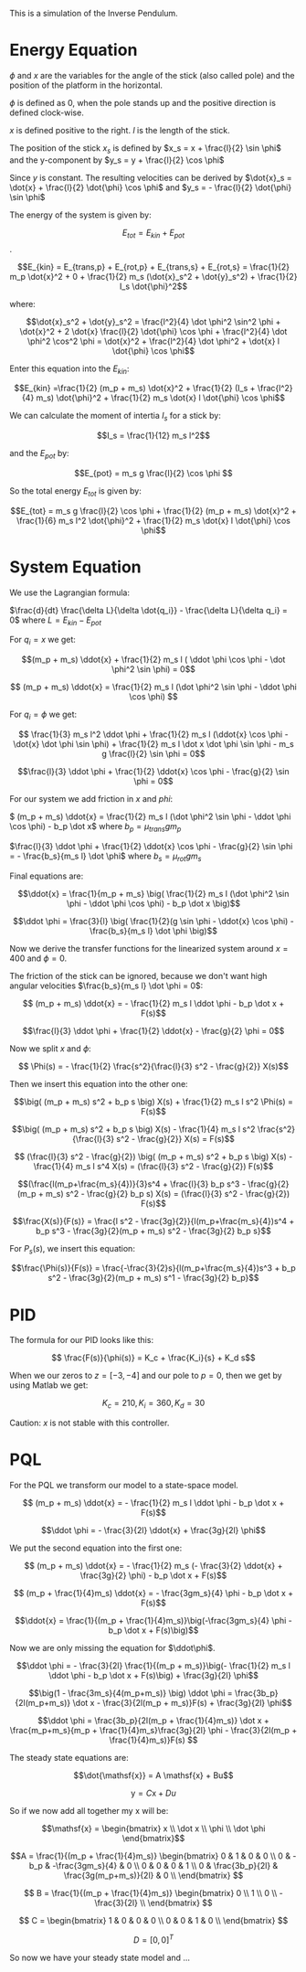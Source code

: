 This is a simulation of the Inverse Pendulum.

# Energy Equation

$`\phi`$ and $`x`$ are the variables for the angle of the stick (also called pole) and the position of the platform in the horizontal.

$`\phi`$ is defined as 0, when the pole stands up and the positive direction is defined clock-wise.

$`x`$ is defined positive to the right. $`l`$ is the length of the stick.

The position of the stick $`x_s`$ is defined by $`x_s = x +  \frac{l}{2} \sin \phi`$ and the y-component by $`y_s = y + \frac{l}{2} \cos \phi`$

Since $`y`$ is constant. The resulting velocities can be derived by $`\dot{x}_s = \dot{x} + \frac{l}{2} \dot{\phi} \cos \phi`$ 
and $`y_s = - \frac{l}{2} \dot{\phi} \sin \phi`$

The energy of the system is given by:

$$E_{tot} = E_{kin} + E_{pot}$$.

$$E_{kin} = E_{trans,p} + E_{rot,p} + E_{trans,s} + E_{rot,s} = \frac{1}{2} m_p \dot{x}^2 + 0 + \frac{1}{2} m_s (\dot{x}_s^2 + \dot{y}_s^2) + \frac{1}{2} I_s \dot{\phi}^2$$

where:

$$\dot{x}_s^2 + \dot{y}_s^2 = \frac{l^2}{4} \dot \phi^2 \sin^2 \phi + \dot{x}^2 + 2 \dot{x} \frac{l}{2} \dot{\phi} \cos \phi + \frac{l^2}{4} \dot \phi^2 \cos^2 \phi 
= \dot{x}^2 + \frac{l^2}{4} \dot \phi^2 + \dot{x} l \dot{\phi} \cos \phi$$

Enter this equation into the $`E_{kin}`$:

$$E_{kin} =\frac{1}{2} (m_p + m_s) \dot{x}^2 + \frac{1}{2} (I_s + \frac{l^2}{4} m_s) \dot{\phi}^2 + \frac{1}{2} m_s \dot{x} l \dot{\phi} \cos \phi$$

We can calculate the moment of intertia $`I_s`$ for a stick by:

$$I_s = \frac{1}{12} m_s l^2$$

and the $`E_{pot}`$ by:

$$E_{pot} = m_s g \frac{l}{2} \cos \phi $$

So the total energy $`E_{tot}`$ is given by:

$$E_{tot} = m_s g \frac{l}{2} \cos \phi + \frac{1}{2} (m_p + m_s) \dot{x}^2 + \frac{1}{6} m_s l^2 \dot{\phi}^2 + \frac{1}{2} m_s \dot{x} l \dot{\phi} \cos \phi$$

# System Equation

We use the Lagrangian formula:

$`\frac{d}{dt} \frac{\delta L}{\delta \dot{q_i}} - \frac{\delta L}{\delta q_i} = 0`$ where $`L = E_{kin} - E_{pot}`$

For $`q_i = x`$ we get:

$$(m_p + m_s) \ddot{x} + \frac{1}{2} m_s l ( \ddot \phi \cos \phi - \dot \phi^2 \sin \phi) = 0$$

$$ (m_p + m_s) \ddot{x} = \frac{1}{2} m_s l (\dot \phi^2 \sin \phi - \ddot \phi \cos \phi) $$

For $`q_i = \phi`$ we get:

$$ \frac{1}{3} m_s l^2 \ddot \phi + \frac{1}{2} m_s l (\ddot{x} \cos \phi - \dot{x} \dot \phi \sin \phi) + \frac{1}{2} m_s l \dot x \dot \phi \sin \phi - m_s g \frac{l}{2} \sin \phi = 0$$

$$\frac{l}{3} \ddot \phi + \frac{1}{2} \ddot{x} \cos \phi - \frac{g}{2} \sin \phi = 0$$

For our system we add friction in $`x`$ and $`phi`$:

$` (m_p + m_s) \ddot{x} = \frac{1}{2} m_s l (\dot \phi^2 \sin \phi - \ddot \phi \cos \phi) - b_p \dot x`$ where $`b_p = \mu_{trans} g m_p`$

$`\frac{l}{3} \ddot \phi + \frac{1}{2} \ddot{x} \cos \phi - \frac{g}{2} \sin \phi = - \frac{b_s}{m_s l} \dot \phi`$ where $`b_s = \mu_{rot} g m_s`$

Final equations are:

$$\ddot{x} = \frac{1}{m_p + m_s} \big( \frac{1}{2} m_s l (\dot \phi^2 \sin \phi - \ddot \phi \cos \phi) - b_p \dot x \big)$$

$$\ddot \phi = \frac{3}{l} \big( \frac{1}{2}(g \sin \phi -  \ddot{x} \cos \phi)  - \frac{b_s}{m_s l} \dot \phi \big)$$

Now we derive the transfer functions for the linearized system around $`x = 400`$ and $`\phi = 0`$. 

The friction of the stick can be ignored, because we don't want high angular velocities $`\frac{b_s}{m_s l} \dot \phi = 0`$:

$$ (m_p + m_s) \ddot{x} = - \frac{1}{2} m_s l \ddot \phi - b_p \dot x + F(s)$$

$$\frac{l}{3} \ddot \phi + \frac{1}{2} \ddot{x} - \frac{g}{2} \phi = 0$$

Now we split $`x`$ and $`\phi`$:

$$ \Phi(s) = - \frac{1}{2} \frac{s^2}{\frac{l}{3} s^2 - \frac{g}{2}} X(s)$$

Then we insert this equation into the other one:

$$\big( (m_p + m_s) s^2 + b_p s \big) X(s) + \frac{1}{2} m_s l s^2 \Phi(s) = F(s)$$

$$\big( (m_p + m_s) s^2 + b_p s \big) X(s) - \frac{1}{4} m_s l s^2 \frac{s^2}{\frac{l}{3} s^2 - \frac{g}{2}} X(s) = F(s)$$

$$ (\frac{l}{3} s^2 - \frac{g}{2}) \big( (m_p + m_s) s^2 + b_p s \big) X(s) - \frac{1}{4} m_s l s^4 X(s) = (\frac{l}{3} s^2 - \frac{g}{2}) F(s)$$

$$(\frac{l(m_p+\frac{m_s}{4})}{3}s^4 + \frac{l}{3} b_p s^3 - \frac{g}{2}(m_p + m_s) s^2 - \frac{g}{2} b_p s) X(s) = (\frac{l}{3} s^2 - \frac{g}{2}) F(s)$$

$$\frac{X(s)}{F(s)} = \frac{l s^2 - \frac{3g}{2}}{l(m_p+\frac{m_s}{4})s^4 + b_p s^3 - \frac{3g}{2}(m_p + m_s) s^2 - \frac{3g}{2} b_p s}$$

For $`P_s(s)`$, we insert this equation:

$$\frac{\Phi(s)}{F(s)} = \frac{-\frac{3}{2}s}{l(m_p+\frac{m_s}{4})s^3 + b_p s^2 - \frac{3g}{2}(m_p + m_s) s^1 - \frac{3g}{2} b_p}$$

# PID

The formula for our PID looks like this:

$$ \frac{F(s)}{\phi(s)} = K_c + \frac{K_i}{s} + K_d s$$

When we our zeros to $`z = [-3, -4]`$ and our pole to $`p = 0`$, then we get by using Matlab we get:

$$K_c = 210, K_i = 360, K_d = 30$$

Caution: $`x`$ is not stable with this controller.

# PQL

For the PQL we transform our model to a state-space model.

$$ (m_p + m_s) \ddot{x} = - \frac{1}{2} m_s l \ddot \phi - b_p \dot x + F(s)$$

$$\ddot \phi = - \frac{3}{2l} \ddot{x} + \frac{3g}{2l} \phi$$

We put the second equation into the first one:

$$ (m_p + m_s) \ddot{x} = - \frac{1}{2} m_s (- \frac{3}{2} \ddot{x} + \frac{3g}{2} \phi) - b_p \dot x + F(s)$$

$$ (m_p + \frac{1}{4}m_s) \ddot{x} = - \frac{3gm_s}{4} \phi - b_p \dot x + F(s)$$

$$\ddot{x} = \frac{1}{(m_p + \frac{1}{4}m_s)}\big(-\frac{3gm_s}{4} \phi - b_p \dot x + F(s)\big)$$

Now we are only missing the equation for $`\ddot\phi`$.

$$\ddot \phi = - \frac{3}{2l} \frac{1}{(m_p + m_s)}\big(- \frac{1}{2} m_s l \ddot \phi - b_p \dot x + F(s)\big) + \frac{3g}{2l} \phi$$

$$\big(1 - \frac{3m_s}{4(m_p+m_s)} \big)  \ddot \phi = \frac{3b_p}{2l(m_p+m_s)} \dot x - \frac{3}{2l(m_p + m_s)}F(s) + \frac{3g}{2l} \phi$$

$$\ddot \phi  = \frac{3b_p}{2l(m_p + \frac{1}{4}m_s)} \dot x + \frac{m_p+m_s}{m_p + \frac{1}{4}m_s}\frac{3g}{2l} \phi - \frac{3}{2l(m_p + \frac{1}{4}m_s)}F(s) $$

The steady state equations are:

$$\dot{\mathsf{x}} = A \mathsf{x} + Bu$$ 



$$  \mathsf{y} = C \mathsf{x} + Du$$

So if we now add all together my $`\mathsf{x}`$ will be:

$$\mathsf{x} = 
\begin{bmatrix} 
x \\ 
\dot x \\ 
\phi \\ 
\dot \phi 
\end{bmatrix}$$

$$A = \frac{1}{(m_p + \frac{1}{4}m_s)}
\begin{bmatrix}
    0 & 1 & 0 & 0 \\
    0 & - b_p & -\frac{3gm_s}{4} & 0 \\
    0 & 0 & 0 & 1 \\
    0 & \frac{3b_p}{2l} & \frac{3g(m_p+m_s)}{2l} & 0 \\
\end{bmatrix}
$$ 

$$ B = \frac{1}{(m_p + \frac{1}{4}m_s)}
\begin{bmatrix}
0 \\
1 \\
0 \\
-\frac{3}{2l} \\
\end{bmatrix}
$$

$$
C = 
\begin{bmatrix}
 1 & 0 & 0 & 0 \\
 0 & 0 & 1 & 0 \\
\end{bmatrix}
$$

$$D = [0,0]^T$$

So now we have your steady state model and ...
